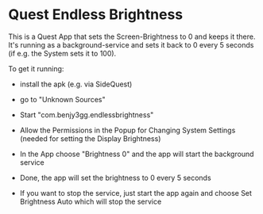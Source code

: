 # Quest Endless Brightness
This is a Quest App that sets the Screen-Brightness to 0 and keeps it there.
It's running as a background-service and sets it back to 0 every 5 seconds (if e.g. the System sets it to 100).

To get it running:
- install the apk (e.g. via SideQuest)
- go to "Unknown Sources"
- Start "com.benjy3gg.endlessbrightness"
- Allow the Permissions in the Popup for Changing System Settings (needed for setting the Display Brightness)
- In the App choose "Brightness 0" and the app will start the background service
- Done, the app will set the brightness to 0 every 5 seconds

- If you want to stop the service, just start the app again and choose Set Brightness Auto which will stop the service